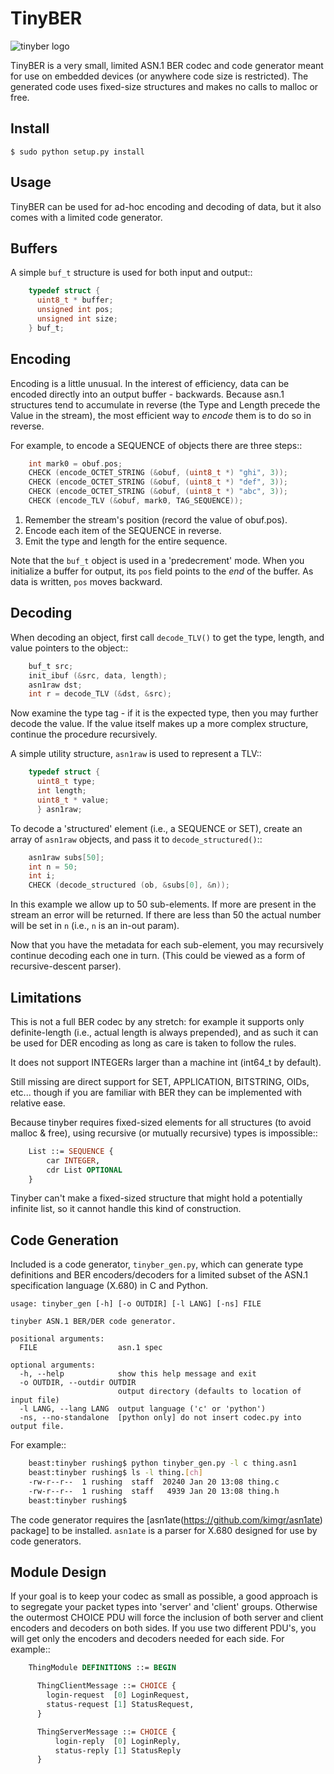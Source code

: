 
TinyBER
=======

![tinyber logo](http://www.rps.org/~/media/Exhibitions/2013/June/25/Images%20for%20Science/019_Tardigr_Pm_Craterl_400x2_2010_Nicole_Ottawa.ashx?bc=White&mw=400 "tardigrade")

TinyBER is a very small, limited ASN.1 BER codec and code generator
meant for use on embedded devices (or anywhere code size is
restricted).  The generated code uses fixed-size structures and makes
no calls to malloc or free.

Install
-------

```shell
$ sudo python setup.py install
```

Usage
-----

TinyBER can be used for ad-hoc encoding and decoding of data, but it
also comes with a limited code generator.

Buffers
-------

A simple ``buf_t`` structure is used for both input and output::

```c
    typedef struct {
      uint8_t * buffer;
      unsigned int pos;
      unsigned int size;
    } buf_t;
```

Encoding
--------

Encoding is a little unusual.  In the interest of efficiency, data can
be encoded directly into an output buffer - backwards.  Because asn.1
structures tend to accumulate in reverse (the Type and Length precede
the Value in the stream), the most efficient way to *encode* them is to
do so in reverse.

For example, to encode a SEQUENCE of objects there are three steps::

```c
    int mark0 = obuf.pos;
    CHECK (encode_OCTET_STRING (&obuf, (uint8_t *) "ghi", 3));
    CHECK (encode_OCTET_STRING (&obuf, (uint8_t *) "def", 3));
    CHECK (encode_OCTET_STRING (&obuf, (uint8_t *) "abc", 3));
    CHECK (encode_TLV (&obuf, mark0, TAG_SEQUENCE));
```

1. Remember the stream's position (record the value of obuf.pos).
2. Encode each item of the SEQUENCE in reverse.
3. Emit the type and length for the entire sequence.

Note that the ``buf_t`` object is used in a 'predecrement' mode. When
you initialize a buffer for output, its ``pos`` field points to the
*end* of the buffer.  As data is written, ``pos`` moves backward.


Decoding
--------

When decoding an object, first call ``decode_TLV()`` to get the type,
length, and value pointers to the object::

```c
    buf_t src;
    init_ibuf (&src, data, length);
    asn1raw dst;
    int r = decode_TLV (&dst, &src);
```

Now examine the type tag - if it is the expected type, then you may
further decode the value.  If the value itself makes up a more complex
structure, continue the procedure recursively.

A simple utility structure, ``asn1raw`` is used to represent a TLV::

```c
    typedef struct {
      uint8_t type;
      int length;
      uint8_t * value;
      } asn1raw;
```

To decode a 'structured' element (i.e., a SEQUENCE or SET), create an
array of ``asn1raw`` objects, and pass it to ``decode_structured()``::

```c
    asn1raw subs[50];
    int n = 50;
    int i;
    CHECK (decode_structured (ob, &subs[0], &n));
```

In this example we allow up to 50 sub-elements.  If more are present
in the stream an error will be returned.  If there are less than 50
the actual number will be set in ``n`` (i.e., ``n`` is an in-out
param).

Now that you have the metadata for each sub-element, you may
recursively continue decoding each one in turn.  (This could be viewed
as a form of recursive-descent parser).

Limitations
-----------

This is not a full BER codec by any stretch: for example it supports
only definite-length (i.e., actual length is always prepended), and as
such it can be used for DER encoding as long as care is taken to
follow the rules.

It does not support INTEGERs larger than a machine int (int64_t by default).

Still missing are direct support for SET, APPLICATION, BITSTRING,
OIDs, etc... though if you are familiar with BER they can be
implemented with relative ease.

Because tinyber requires fixed-sized elements for all structures (to
avoid malloc & free), using recursive (or mutually recursive) types is
impossible::

```asn1
    List ::= SEQUENCE {
        car INTEGER,
	    cdr List OPTIONAL
    }
```

Tinyber can't make a fixed-sized structure that might hold a
potentially infinite list, so it cannot handle this kind of
construction.

Code Generation
---------------

Included is a code generator, ``tinyber_gen.py``, which can generate
type definitions and BER encoders/decoders for a limited subset of the
ASN.1 specification language (X.680) in C and Python.

```text
usage: tinyber_gen [-h] [-o OUTDIR] [-l LANG] [-ns] FILE

tinyber ASN.1 BER/DER code generator.

positional arguments:
  FILE                  asn.1 spec

optional arguments:
  -h, --help            show this help message and exit
  -o OUTDIR, --outdir OUTDIR
                        output directory (defaults to location of input file)
  -l LANG, --lang LANG  output language ('c' or 'python')
  -ns, --no-standalone  [python only] do not insert codec.py into output file.
```

For example::

```bash
    beast:tinyber rushing$ python tinyber_gen.py -l c thing.asn1
    beast:tinyber rushing$ ls -l thing.[ch]
    -rw-r--r--  1 rushing  staff  20240 Jan 20 13:08 thing.c
    -rw-r--r--  1 rushing  staff   4939 Jan 20 13:08 thing.h
    beast:tinyber rushing$
```


The code generator requires the
[asn1ate(https://github.com/kimgr/asn1ate) package] to be installed.
``asn1ate`` is a parser for X.680 designed for use by code generators.


Module Design
-------------

If your goal is to keep your codec as small as possible, a good approach is
to segregate your packet types into 'server' and 'client' groups.  Otherwise
the outermost CHOICE PDU will force the inclusion of both server and client
encoders and decoders on both sides.  If you use two different PDU's, you will
get only the encoders and decoders needed for each side.  For example::

```asn1
    ThingModule DEFINITIONS ::= BEGIN

      ThingClientMessage ::= CHOICE {
        login-request  [0] LoginRequest,
        status-request [1] StatusRequest,
	  }

      ThingServerMessage ::= CHOICE {
          login-reply  [0] LoginReply,
          status-reply [1] StatusReply
      }
```
